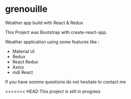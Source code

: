 # grenouille
Weather app build with React & Redux

This Project was Bootstrap with create-react-app.

Weather application using some features like :
- Material UI
- Redux
- React Redux
- Axios
- mdi React

If you have somme questions do not hesitate to contact me

<<<<<<< HEAD
This project is still in progress
